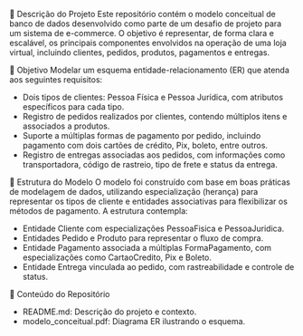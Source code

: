 🛒 Descrição do Projeto
Este repositório contém o modelo conceitual de banco de dados desenvolvido como parte de um desafio de projeto para um sistema de e-commerce. O objetivo é representar, de forma clara e escalável, os principais componentes envolvidos na operação de uma loja virtual, incluindo clientes, pedidos, produtos, pagamentos e entregas.

🎯 Objetivo
Modelar um esquema entidade-relacionamento (ER) que atenda aos seguintes requisitos:
- Dois tipos de clientes: Pessoa Física e Pessoa Jurídica, com atributos específicos para cada tipo.
- Registro de pedidos realizados por clientes, contendo múltiplos itens e associados a produtos.
- Suporte a múltiplas formas de pagamento por pedido, incluindo pagamento com dois cartões de crédito, Pix, boleto, entre outros.
- Registro de entregas associadas aos pedidos, com informações como transportadora, código de rastreio, tipo de frete e status da entrega.

🧩 Estrutura do Modelo
O modelo foi construído com base em boas práticas de modelagem de dados, utilizando especialização (herança) para representar os tipos de cliente e entidades associativas para flexibilizar os métodos de pagamento. A estrutura contempla:
- Entidade Cliente com especializações PessoaFisica e PessoaJuridica.
- Entidades Pedido e Produto para representar o fluxo de compra.
- Entidade Pagamento associada a múltiplas FormaPagamento, com especializações como CartaoCredito, Pix e Boleto.
- Entidade Entrega vinculada ao pedido, com rastreabilidade e controle de status.

📁 Conteúdo do Repositório
- README.md: Descrição do projeto e contexto.
- modelo_conceitual.pdf: Diagrama ER ilustrando o esquema.


